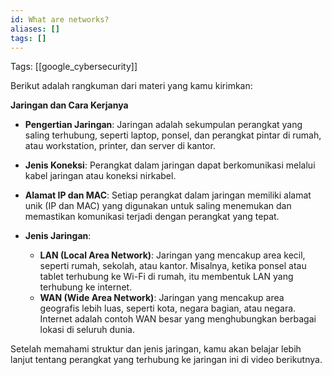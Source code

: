 ```yaml
---
id: What are networks?
aliases: []
tags: []
---
```


Tags: [[google_cybersecurity]]

Berikut adalah rangkuman dari materi yang kamu kirimkan:

**Jaringan dan Cara Kerjanya**

- **Pengertian Jaringan**: Jaringan adalah sekumpulan perangkat yang saling terhubung, seperti laptop, ponsel, dan perangkat pintar di rumah, atau workstation, printer, dan server di kantor.

- **Jenis Koneksi**: Perangkat dalam jaringan dapat berkomunikasi melalui kabel jaringan atau koneksi nirkabel.

- **Alamat IP dan MAC**: Setiap perangkat dalam jaringan memiliki alamat unik (IP dan MAC) yang digunakan untuk saling menemukan dan memastikan komunikasi terjadi dengan perangkat yang tepat.

- **Jenis Jaringan**:
  - **LAN (Local Area Network)**: Jaringan yang mencakup area kecil, seperti rumah, sekolah, atau kantor. Misalnya, ketika ponsel atau tablet terhubung ke Wi-Fi di rumah, itu membentuk LAN yang terhubung ke internet.
  - **WAN (Wide Area Network)**: Jaringan yang mencakup area geografis lebih luas, seperti kota, negara bagian, atau negara. Internet adalah contoh WAN besar yang menghubungkan berbagai lokasi di seluruh dunia.

Setelah memahami struktur dan jenis jaringan, kamu akan belajar lebih lanjut tentang perangkat yang terhubung ke jaringan ini di video berikutnya.
